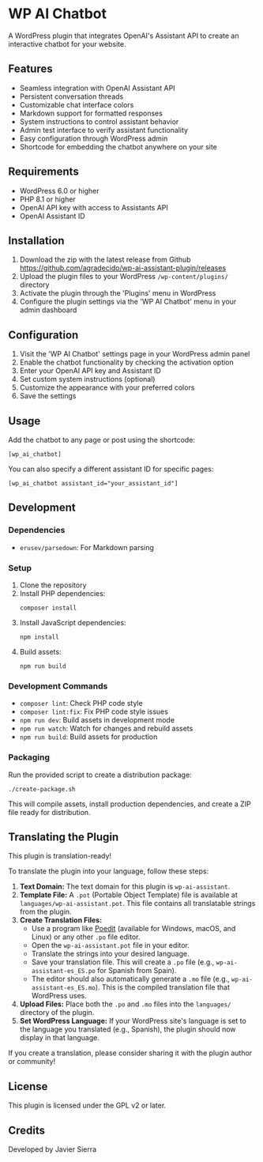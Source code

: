 # WP AI Chatbot

A WordPress plugin that integrates OpenAI's Assistant API to create an interactive chatbot for your website.

## Features

- Seamless integration with OpenAI Assistant API
- Persistent conversation threads
- Customizable chat interface colors
- Markdown support for formatted responses
- System instructions to control assistant behavior
- Admin test interface to verify assistant functionality
- Easy configuration through WordPress admin
- Shortcode for embedding the chatbot anywhere on your site

## Requirements

- WordPress 6.0 or higher
- PHP 8.1 or higher
- OpenAI API key with access to Assistants API
- OpenAI Assistant ID

## Installation

1. Download the zip with the latest release from Github https://github.com/agradecido/wp-ai-assistant-plugin/releases
2. Upload the plugin files to your WordPress `/wp-content/plugins/` directory
3. Activate the plugin through the 'Plugins' menu in WordPress
4. Configure the plugin settings via the 'WP AI Chatbot' menu in your admin dashboard

## Configuration

1. Visit the 'WP AI Chatbot' settings page in your WordPress admin panel
2. Enable the chatbot functionality by checking the activation option
3. Enter your OpenAI API key and Assistant ID
4. Set custom system instructions (optional)
5. Customize the appearance with your preferred colors
6. Save the settings

## Usage

Add the chatbot to any page or post using the shortcode:

```
[wp_ai_chatbot]
```

You can also specify a different assistant ID for specific pages:

```
[wp_ai_chatbot assistant_id="your_assistant_id"]
```

## Development

### Dependencies

- `erusev/parsedown`: For Markdown parsing

### Setup

1. Clone the repository
2. Install PHP dependencies:
   ```
   composer install
   ```
3. Install JavaScript dependencies:
   ```
   npm install
   ```
4. Build assets:
   ```
   npm run build
   ```

### Development Commands

- `composer lint`: Check PHP code style
- `composer lint:fix`: Fix PHP code style issues
- `npm run dev`: Build assets in development mode
- `npm run watch`: Watch for changes and rebuild assets
- `npm run build`: Build assets for production

### Packaging

Run the provided script to create a distribution package:
```
./create-package.sh
```

This will compile assets, install production dependencies, and create a ZIP file ready for distribution.

## Translating the Plugin

This plugin is translation-ready!

To translate the plugin into your language, follow these steps:

1.  **Text Domain:** The text domain for this plugin is `wp-ai-assistant`.
2.  **Template File:** A `.pot` (Portable Object Template) file is available at `languages/wp-ai-assistant.pot`. This file contains all translatable strings from the plugin.
3.  **Create Translation Files:**
    *   Use a program like [Poedit](https://poedit.net/) (available for Windows, macOS, and Linux) or any other `.po` file editor.
    *   Open the `wp-ai-assistant.pot` file in your editor.
    *   Translate the strings into your desired language.
    *   Save your translation file. This will create a `.po` file (e.g., `wp-ai-assistant-es_ES.po` for Spanish from Spain).
    *   The editor should also automatically generate a `.mo` file (e.g., `wp-ai-assistant-es_ES.mo`). This is the compiled translation file that WordPress uses.
4.  **Upload Files:** Place both the `.po` and `.mo` files into the `languages/` directory of the plugin.
5.  **Set WordPress Language:** If your WordPress site's language is set to the language you translated (e.g., Spanish), the plugin should now display in that language.

If you create a translation, please consider sharing it with the plugin author or community!

## License

This plugin is licensed under the GPL v2 or later.

## Credits

Developed by Javier Sierra
